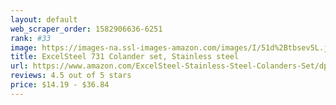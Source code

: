 ```yaml
---
layout: default 
﻿web_scraper_order: 1582906636-6251
rank: #33
image: https://images-na.ssl-images-amazon.com/images/I/51d%2Btbsev5L.jpg
title: ExcelSteel 731 Colander set, Stainless steel
url: https://www.amazon.com/ExcelSteel-Stainless-Steel-Colanders-Set/dp/B00FEDLBII/ref=zg_mw_home-garden_33?_encoding=UTF8&psc=1&refRID=ST1XDMS4R2TXQERQ5ZH2
reviews: 4.5 out of 5 stars
price: $14.19 - $36.84
---
```

